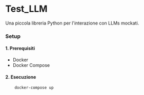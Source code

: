 # Test_LLM

Una piccola libreria Python per l'interazione con LLMs mockati.

### Setup

#### 1. Prerequisiti

- Docker
- Docker Compose

#### 2. Esecuzione

```bash
    docker-compose up
```
